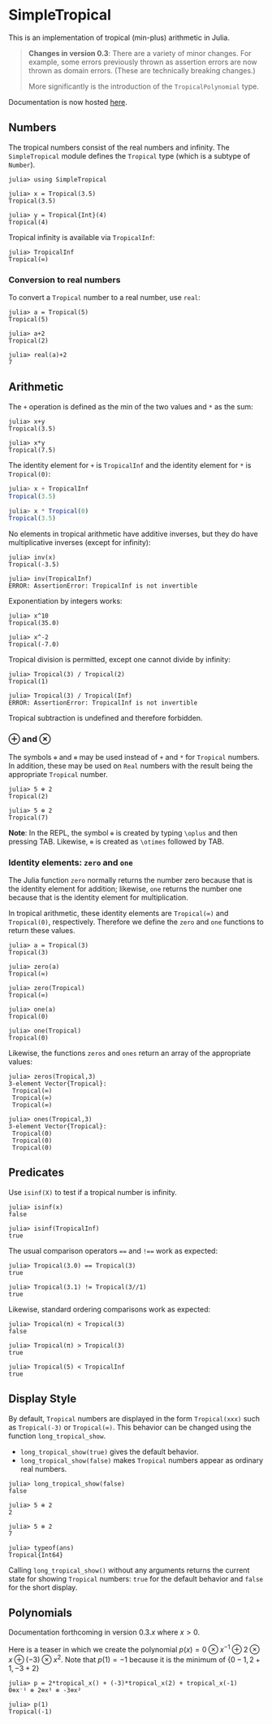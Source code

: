 # SimpleTropical


This is an implementation of tropical (min-plus) arithmetic in Julia.

> **Changes in version 0.3**: There are a variety of minor changes. For example, some errors previously thrown as assertion errors are now thrown as domain errors. (These are technically breaking changes.) <p>More significantly is the introduction of the `TropicalPolynomial` type. 


Documentation is now hosted [here](https://docs.juliahub.com/General/SimpleTropical/).

## Numbers

The tropical numbers consist of the real numbers and infinity. The
`SimpleTropical` module defines the `Tropical` type (which is a
subtype of `Number`). 
```
julia> using SimpleTropical

julia> x = Tropical(3.5)
Tropical(3.5)

julia> y = Tropical{Int}(4)
Tropical(4)
```

Tropical infinity is available via `TropicalInf`:
```
julia> TropicalInf
Tropical(∞)
```

### Conversion to real numbers  
To convert a `Tropical` number to a real number, use `real`:
```
julia> a = Tropical(5)
Tropical(5)

julia> a+2
Tropical(2)

julia> real(a)+2
7
```

## Arithmetic

The `+` operation is defined as the min of the two values and `*`
as the sum:
```
julia> x+y
Tropical(3.5)

julia> x*y
Tropical(7.5)
```

The identity element for `+` is `TropicalInf` and the identity
element for `*` is `Tropical(0)`:
``` julia
julia> x + TropicalInf
Tropical(3.5)

julia> x * Tropical(0)
Tropical(3.5)
```

No elements in tropical arithmetic have additive inverses, but they
do have multiplicative inverses (except for infinity):
```
julia> inv(x)
Tropical(-3.5)

julia> inv(TropicalInf)
ERROR: AssertionError: TropicalInf is not invertible
```

Exponentiation by integers works:
```
julia> x^10
Tropical(35.0)

julia> x^-2
Tropical(-7.0)
```

Tropical division is permitted, except one cannot divide by infinity:
```
julia> Tropical(3) / Tropical(2)
Tropical(1)

julia> Tropical(3) / Tropical(Inf)
ERROR: AssertionError: TropicalInf is not invertible
```

Tropical subtraction is undefined and therefore forbidden.

### ⊕ and ⊗ 

The symbols `⊕` and `⊗` may be used instead of `+` and `*` for `Tropical` numbers. In addition, these may be used on `Real` numbers with the result
being the appropriate `Tropical` number.
```
julia> 5 ⊕ 2
Tropical(2)

julia> 5 ⊗ 2
Tropical(7)
```

**Note**: In the REPL, the symbol `⊕` is created by typing `\oplus` and then pressing TAB. Likewise, `⊗` is created as `\otimes` followed by TAB.



### Identity elements: `zero` and `one`

The Julia function `zero` normally returns the number zero because that is the
identity element for addition; likewise, `one` returns the number one because 
that is the identity element for multiplication.

In tropical arithmetic, these identity elements are `Tropical(∞)` and `Tropical(0)`, 
respectively. Therefore we define the `zero` and `one` functions to return these values.
```
julia> a = Tropical(3)
Tropical(3)

julia> zero(a)
Tropical(∞)

julia> zero(Tropical)
Tropical(∞)

julia> one(a)
Tropical(0)

julia> one(Tropical)
Tropical(0)
```

Likewise, the functions `zeros` and `ones` return an array of the appropriate values:
```
julia> zeros(Tropical,3)
3-element Vector{Tropical}:
 Tropical(∞)
 Tropical(∞)
 Tropical(∞)

julia> ones(Tropical,3)
3-element Vector{Tropical}:
 Tropical(0)
 Tropical(0)
 Tropical(0)
```


## Predicates

Use `isinf(X)` to test if a tropical number is infinity.
```
julia> isinf(x)
false

julia> isinf(TropicalInf)
true
```

The usual comparison operators `==` and `!==` work as expected:
```
julia> Tropical(3.0) == Tropical(3)
true

julia> Tropical(3.1) != Tropical(3//1)
true
```

Likewise, standard ordering comparisons work as expected:
```
julia> Tropical(π) < Tropical(3)
false

julia> Tropical(π) > Tropical(3)
true

julia> Tropical(5) < TropicalInf
true
```


## Display Style

By default, `Tropical` numbers are displayed in the form `Tropical(xxx)` such as 
`Tropical(-3)` or `Tropical(∞)`. This behavior can be changed using the function 
`long_tropical_show`. 
+ `long_tropical_show(true)` gives the default behavior.
+ `long_tropical_show(false)` makes `Tropical` numbers appear as ordinary real numbers.

```
julia> long_tropical_show(false)
false

julia> 5 ⊕ 2
2

julia> 5 ⊗ 2
7

julia> typeof(ans)
Tropical{Int64}
```
Calling `long_tropical_show()` without any arguments returns the current state
for showing `Tropical` numbers: `true` for the default behavior and `false` 
for the short display.

## Polynomials

Documentation forthcoming in version 0.3.$x$ where $x > 0$. 

Here is a teaser in which we create the polynomial $p(x) = 0\otimes x^{-1} \oplus 2\otimes x \oplus (-3)\otimes x^2$. Note that $p(1)=-1$ because it is the minimum of $\{0-1, 2+1, -3+2\}$

```
julia> p = 2*tropical_x() + (-3)*tropical_x(2) + tropical_x(-1)
0⊗x⁻¹ ⊕ 2⊗x¹ ⊕ -3⊗x²

julia> p(1)
Tropical(-1)
```